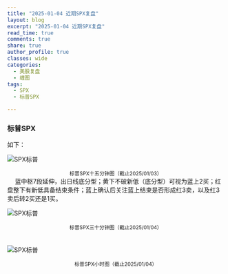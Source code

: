 ```yaml
---
title: "2025-01-04 近期SPX复盘"
layout: blog
excerpt: "2025-01-04 近期SPX复盘"
read_time: true
comments: true
share: true
author_profile: true
classes: wide
categories:
  - 美股复盘
  - 缠图
tags:
  - SPX
  - 标普SPX

---
```


### 标普SPX 

如下：

![SPX标普](https://image.olim.cc/2025/SPX-20250103-m15-c.jpeg)
<small><center>标普SPX十五分钟图（截止2025/01/03）</center></small>　
蓝中枢7段延伸，出日线底分型；黄下不破新低（底分型）可视为蓝上2买；红盘整下有新低具备结束条件；蓝上确认后关注蓝上结束是否形成红3卖，以及红3卖后转2买还是1买。

![SPX标普](https://image.olim.cc/2025/SPX-20250104-m30-c.jpeg)
<small><center>标普SPX三十分钟图（截止2025/01/04）</center></small>　

![SPX标普](https://image.olim.cc/2025/SPX-20250104-hour-c.jpeg)
<small><center>标普SPX小时图（截止2025/01/04）</center></small>　
